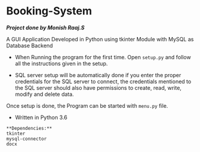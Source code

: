 # Booking-System

**_Project done by Monish Raaj.S_**

A GUI Application Developed in Python using tkinter Module with MySQL as Database Backend

+ When Running the program for the first time. Open ```setup.py``` and follow all the instructions given in the setup.

+ SQL server setup will be automatically done if you enter the proper credentials for the SQL server to connect, the credentials mentioned to the SQL server should also have permissions to create, read, write, modify and delete data.

Once setup is done, the Program can be started with ```menu.py``` file. 

+ Written in Python 3.6 

```
**Dependencies:**
tkinter 
mysql-connector
docx
```